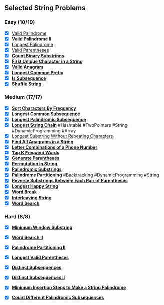 ## Selected String Problems

### Easy (10/10)

-   [x] [Valid Palindrome](https://leetcode.com/problems/valid-palindrome/)
-   [x] **[Valid Palindrome II](https://leetcode.com/problems/valid-palindrome-ii/)**
-   [x] [Longest Palindrome](https://leetcode.com/problems/longest-palindrome/)
-   [x] [Valid Parentheses](https://leetcode.com/problems/valid-parentheses/)
-   [x] **[Count Binary Substrings](https://leetcode.com/problems/count-binary-substrings/)**
-   [x] **[First Unique Character in a String](https://leetcode.com/problems/first-unique-character-in-a-string/)**
-   [x] **[Valid Anagram](https://leetcode.com/problems/valid-anagram/)**
-   [x] **[Longest Common Prefix](https://leetcode.com/problems/longest-common-prefix/)**
-   [x] **[Is Subsequence](https://leetcode.com/problems/is-subsequence/)**
-   [x] **[Shuffle String](https://leetcode.com/problems/shuffle-string/)**
### Medium (17/17)

-   [x] **[Sort Characters By Frequency](https://leetcode.com/problems/sort-characters-by-frequency/)**
-   [x] [**Longest Common Subsequence**](https://leetcode.com/problems/longest-common-subsequence/)
-   [x] [**Longest Palindromic Subsequence**](https://leetcode.com/problems/longest-palindromic-subsequence/)
-   [x] **[Longest String Chain](https://leetcode.com/problems/longest-string-chain/)** #Hashtable #TwoPointers #String #DynamicProgramming #Array
-   [x] [Longest Substring Without Repeating Characters](https://leetcode.com/problems/longest-substring-without-repeating-characters/)
-   [x] **[Find All Anagrams in a String](https://leetcode.com/problems/find-all-anagrams-in-a-string/)**
-   [x] **[Letter Combinations of a Phone Number](https://leetcode.com/problems/letter-combinations-of-a-phone-number/)**
-   [x] **[Top K Frequent Words](https://leetcode.com/problems/top-k-frequent-words/)**
-   [x] **[Generate Parentheses](https://leetcode.com/problems/generate-parentheses/)**
-   [x] **[Permutation in String](https://leetcode.com/problems/permutation-in-string/)**
-   [x] **[Palindromic Substrings](https://leetcode.com/problems/palindromic-substrings/)**
-   [x] **[Palindrome Partitioning](https://leetcode.com/problems/palindrome-partitioning/)** #Backtracking #DynamicProgramming #String
-   [x] **[Reverse Substrings Between Each Pair of Parentheses](https://leetcode.com/problems/reverse-substrings-between-each-pair-of-parentheses/)**
-   [x] **[Longest Happy String](https://leetcode.com/problems/longest-happy-string/)**
-   [x] **[Word Break](https://leetcode.com/problems/word-break/)**
-   [x] **[Interleaving String](https://leetcode.com/problems/interleaving-string/)**
-   [x] **[Word Search](https://leetcode.com/problems/word-search/)**

### Hard (8/8)

-   [x] **[Minimum Window Substring](https://leetcode.com/problems/minimum-window-substring/)**
-   [x] **[Word Search II](https://leetcode.com/problems/word-search-ii/)**
-   [x] **[Palindrome Partitioning II](https://leetcode.com/problems/palindrome-partitioning-ii/)**
-   [x] **[Longest Valid Parentheses](https://leetcode.com/problems/longest-valid-parentheses/)**
-   [x] **[Distinct Subsequences](https://leetcode.com/problems/distinct-subsequences/)**
-   [x] **[Distinct Subsequences II](https://leetcode.com/problems/distinct-subsequences-ii/)**
-   [x] **[Minimum Insertion Steps to Make a String Palindrome](https://leetcode.com/problems/minimum-insertion-steps-to-make-a-string-palindrome/)**
-   [x] **[Count Different Palindromic Subsequences](https://leetcode.com/problems/count-different-palindromic-subsequences/)** 


